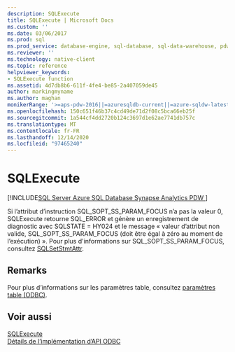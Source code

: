 ```yaml
---
description: SQLExecute
title: SQLExecute | Microsoft Docs
ms.custom: ''
ms.date: 03/06/2017
ms.prod: sql
ms.prod_service: database-engine, sql-database, sql-data-warehouse, pdw
ms.reviewer: ''
ms.technology: native-client
ms.topic: reference
helpviewer_keywords:
- SQLExecute function
ms.assetid: 4d7db8b6-611f-4fe4-be85-2a407059de45
author: markingmyname
ms.author: maghan
monikerRange: '>=aps-pdw-2016||=azuresqldb-current||=azure-sqldw-latest||>=sql-server-2016||>=sql-server-linux-2017||=azuresqldb-mi-current'
ms.openlocfilehash: 150c651f46b37c4cd49de71d2f08c5bca66eb25f
ms.sourcegitcommit: 1a544cf4dd2720b124c3697d1e62ae7741db757c
ms.translationtype: MT
ms.contentlocale: fr-FR
ms.lasthandoff: 12/14/2020
ms.locfileid: "97465240"
---
```

# <a name="sqlexecute"></a>SQLExecute
[!INCLUDE[SQL Server Azure SQL Database Synapse Analytics PDW ](../../includes/applies-to-version/sql-asdb-asdbmi-asa-pdw.md)]

  Si l’attribut d’instruction SQL_SOPT_SS_PARAM_FOCUS n’a pas la valeur 0, SQLExecute retourne SQL_ERROR et génère un enregistrement de diagnostic avec SQLSTATE = HY024 et le message « valeur d’attribut non valide, SQL_SOPT_SS_PARAM_FOCUS (doit être égal à zéro au moment de l’exécution) ». Pour plus d'informations sur SQL_SOPT_SS_PARAM_FOCUS, consultez [SQLSetStmtAttr](../../relational-databases/native-client-odbc-api/sqlsetstmtattr.md).  
  
## <a name="remarks"></a>Remarks  
 Pour plus d’informations sur les paramètres table, consultez [paramètres table &#40;ODBC&#41;](../../relational-databases/native-client-odbc-table-valued-parameters/table-valued-parameters-odbc.md).  
  
## <a name="see-also"></a>Voir aussi  
 [SQLExecute](../../odbc/reference/syntax/sqlexecute-function.md)   
 [Détails de l’implémentation d’API ODBC](../../relational-databases/native-client-odbc-api/odbc-api-implementation-details.md)  
  
